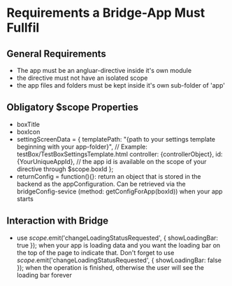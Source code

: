 Requirements a Bridge-App Must Fullfil
======================================

## General Requirements
* The app must be an angluar-directive inside it's own module
* the directive must not have an isolated scope
* the app files and folders must be kept inside it's own sub-folder of 'app'

## Obligatory $scope Properties
* boxTitle
* boxIcon
* settingScreenData = {
    templatePath: "{path to your settings template beginning with your app-folder}", // Example: testBox/TestBoxSettingsTemplate.html
    controller: {controllerObject},
    id: {YourUniqueAppId}, // the app id is available on the scope of your directive through $scope.boxId
  };
* returnConfig = function(){}: return an object that is stored in the backend as the appConfiguration. Can be retrieved via the bridgeConfig-sevice (method: getConfigForApp(boxId)) when your app starts

## Interaction with Bridge
* use $scope.$emit('changeLoadingStatusRequested', { showLoadingBar: true }); when your app is loading data and you want the loading bar on the top of the page to indicate that. Don't forget to use
	$scope.$emit('changeLoadingStatusRequested', { showLoadingBar: false }); when the operation is finished, otherwise the user will see the loading bar forever
